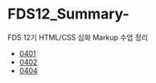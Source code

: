 # FDS12_Summary-

FDS 12기  HTML/CSS 심화 Markup 수업 정리

- [0401](./README/0401.md)
- [0402](./README/0402.md)
- [0404](./README/0404.md)
